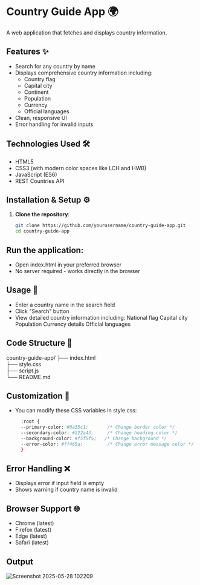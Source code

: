 # Country Guide App 🌍

A web application that fetches and displays country information.

## Features ✨
- Search for any country by name
- Displays comprehensive country information including:
  - Country flag
  - Capital city
  - Continent
  - Population
  - Currency
  - Official languages
- Clean, responsive UI
- Error handling for invalid inputs

## Technologies Used 🛠️
- HTML5
- CSS3 (with modern color spaces like LCH and HWB)
- JavaScript (ES6)
- REST Countries API

## Installation & Setup ⚙️

1. **Clone the repository**:
   ```bash
   git clone https://github.com/yourusername/country-guide-app.git
   cd country-guide-app
   ```
## Run the application:
- Open index.html in your preferred browser
- No server required - works directly in the browser

## Usage 🚀
- Enter a country name in the search field
- Click "Search" button
- View detailed country information including:
National flag
Capital city
Population
Currency details
Official languages

## Code Structure 📂

country-guide-app/
├── index.html          
├── style.css          
├── script.js         
└── README.md          

## Customization 🎨

- You can modify these CSS variables in style.css:
  ```bash
    :root {
    --primary-color: #0a35c1;       /* Change border color */
    --secondary-color: #222a43;     /* Change heading color */
    --background-color: #f5f5f5;   /* Change background */
    --error-color: #ff465a;         /* Change error message color */
    }

## Error Handling ❌
- Displays error if input field is empty
- Shows warning if country name is invalid

## Browser Support 🌐
- Chrome (latest)
- Firefox (latest)
- Edge (latest)
- Safari (latest)

## Output
  
![Screenshot 2025-05-28 102209](https://github.com/user-attachments/assets/eefc4c75-59e6-4da8-a06c-d74d8dc5c421)
